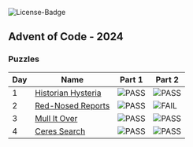 ![License-Badge](https://img.shields.io/github/license/hendrikboeck/aoc24?style=for-the-badge&label=License&color=blue
)

## Advent of Code - 2024

### Puzzles

| Day | Name                                   | Part 1                                 | Part 2                                 |
| --- | -------------------------------------- | -------------------------------------- | -------------------------------------- |
| 1   | [Historian Hysteria](./tasks/day01.md) | ![PASS][pass-shield]                   | ![PASS][pass-shield]                   |
| 2   | [Red-Nosed Reports](./tasks/day02.md)  | ![PASS][pass-shield]                   | ![FAIL][fail-shield]                   |
| 3   | [Mull It Over](./tasks/day03.md)       | ![PASS][pass-shield]                   | ![PASS][pass-shield]                   |
| 4   | [Ceres Search](./tasks/day04.md)       | ![PASS][pass-shield]                   | ![PASS][pass-shield]                   |

[pass-shield]: https://img.shields.io/badge/PASS-brightgreen?style=flat-square
[fail-shield]: https://img.shields.io/badge/FAIL-darkred?style=flat-square
